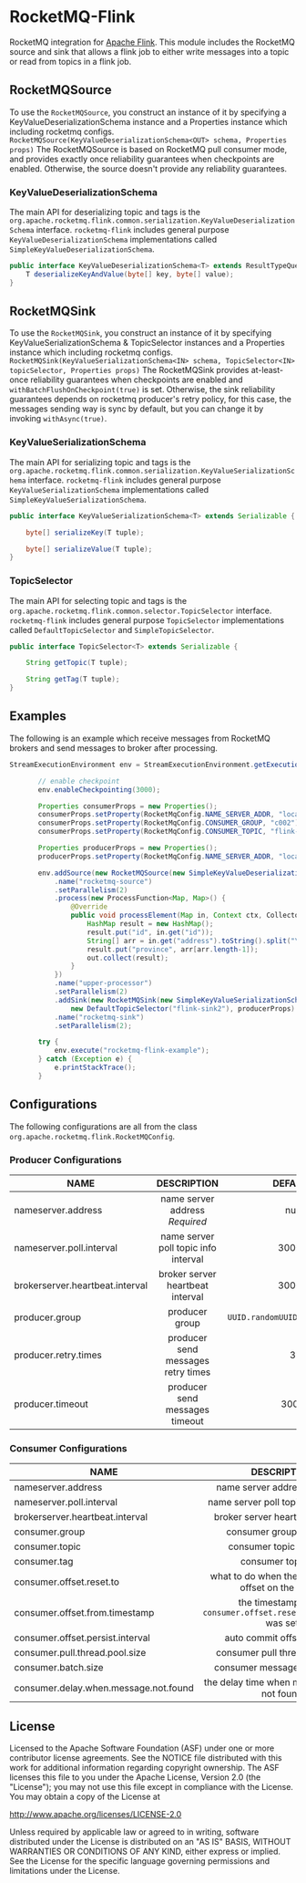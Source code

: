 # RocketMQ-Flink

RocketMQ integration for [Apache Flink](https://flink.apache.org/). This module includes the RocketMQ source and sink that allows a flink job to either write messages into a topic or read from topics in a flink job.


## RocketMQSource
To use the `RocketMQSource`,  you construct an instance of it by specifying a KeyValueDeserializationSchema instance and a Properties instance which including rocketmq configs.
`RocketMQSource(KeyValueDeserializationSchema<OUT> schema, Properties props)`
The RocketMQSource is based on RocketMQ pull consumer mode, and provides exactly once reliability guarantees when checkpoints are enabled.
Otherwise, the source doesn't provide any reliability guarantees.

### KeyValueDeserializationSchema
The main API for deserializing topic and tags is the `org.apache.rocketmq.flink.common.serialization.KeyValueDeserializationSchema` interface.
`rocketmq-flink` includes general purpose `KeyValueDeserializationSchema` implementations called `SimpleKeyValueDeserializationSchema`.

```java
public interface KeyValueDeserializationSchema<T> extends ResultTypeQueryable<T>, Serializable {
    T deserializeKeyAndValue(byte[] key, byte[] value);
}
```

## RocketMQSink
To use the `RocketMQSink`,  you construct an instance of it by specifying KeyValueSerializationSchema & TopicSelector instances and a Properties instance which including rocketmq configs.
`RocketMQSink(KeyValueSerializationSchema<IN> schema, TopicSelector<IN> topicSelector, Properties props)`
The RocketMQSink provides at-least-once reliability guarantees when checkpoints are enabled and `withBatchFlushOnCheckpoint(true)` is set.
Otherwise, the sink reliability guarantees depends on rocketmq producer's retry policy, for this case, the messages sending way is sync by default,
but you can change it by invoking `withAsync(true)`. 

### KeyValueSerializationSchema
The main API for serializing topic and tags is the `org.apache.rocketmq.flink.common.serialization.KeyValueSerializationSchema` interface.
`rocketmq-flink` includes general purpose `KeyValueSerializationSchema` implementations called `SimpleKeyValueSerializationSchema`.

```java
public interface KeyValueSerializationSchema<T> extends Serializable {

    byte[] serializeKey(T tuple);

    byte[] serializeValue(T tuple);
}
```

### TopicSelector
The main API for selecting topic and tags is the `org.apache.rocketmq.flink.common.selector.TopicSelector` interface.
`rocketmq-flink` includes general purpose `TopicSelector` implementations called `DefaultTopicSelector` and `SimpleTopicSelector`.

```java
public interface TopicSelector<T> extends Serializable {

    String getTopic(T tuple);

    String getTag(T tuple);
}
```

## Examples
The following is an example which receive messages from RocketMQ brokers and send messages to broker after processing.

 ```java
StreamExecutionEnvironment env = StreamExecutionEnvironment.getExecutionEnvironment();

        // enable checkpoint
        env.enableCheckpointing(3000);

        Properties consumerProps = new Properties();
        consumerProps.setProperty(RocketMqConfig.NAME_SERVER_ADDR, "localhost:9876");
        consumerProps.setProperty(RocketMqConfig.CONSUMER_GROUP, "c002");
        consumerProps.setProperty(RocketMqConfig.CONSUMER_TOPIC, "flink-source2");

        Properties producerProps = new Properties();
        producerProps.setProperty(RocketMqConfig.NAME_SERVER_ADDR, "localhost:9876");

        env.addSource(new RocketMQSource(new SimpleKeyValueDeserializationSchema("id", "address"), consumerProps))
            .name("rocketmq-source")
            .setParallelism(2)
            .process(new ProcessFunction<Map, Map>() {
                @Override
                public void processElement(Map in, Context ctx, Collector<Map> out) throws Exception {
                    HashMap result = new HashMap();
                    result.put("id", in.get("id"));
                    String[] arr = in.get("address").toString().split("\\s+");
                    result.put("province", arr[arr.length-1]);
                    out.collect(result);
                }
            })
            .name("upper-processor")
            .setParallelism(2)
            .addSink(new RocketMQSink(new SimpleKeyValueSerializationSchema("id", "province"),
                new DefaultTopicSelector("flink-sink2"), producerProps).withBatchFlushOnCheckpoint(true))
            .name("rocketmq-sink")
            .setParallelism(2);

        try {
            env.execute("rocketmq-flink-example");
        } catch (Exception e) {
            e.printStackTrace();
        }
 ```

## Configurations
The following configurations are all from the class `org.apache.rocketmq.flink.RocketMQConfig`.

### Producer Configurations
| NAME        | DESCRIPTION           | DEFAULT  |
| ------------- |:-------------:|:------:|
| nameserver.address      | name server address *Required* | null |
| nameserver.poll.interval      | name server poll topic info interval     |   30000 |
| brokerserver.heartbeat.interval | broker server heartbeat interval      |    30000 |
| producer.group | producer group      |    `UUID.randomUUID().toString()` |
| producer.retry.times | producer send messages retry times      |    3 |
| producer.timeout | producer send messages timeout      |    3000 |


### Consumer Configurations
| NAME        | DESCRIPTION           | DEFAULT  |
| ------------- |:-------------:|:------:|
| nameserver.address      | name server address *Required* | null |
| nameserver.poll.interval      | name server poll topic info interval     |   30000 |
| brokerserver.heartbeat.interval | broker server heartbeat interval      |    30000 |
| consumer.group | consumer group *Required*     |    null |
| consumer.topic | consumer topic *Required*       |    null |
| consumer.tag | consumer topic tag      |    * |
| consumer.offset.reset.to | what to do when there is no initial offset on the server      |   latest/earliest/timestamp |
| consumer.offset.from.timestamp | the timestamp when `consumer.offset.reset.to=timestamp` was set   |   `System.currentTimeMillis()` |
| consumer.offset.persist.interval | auto commit offset interval      |    5000 |
| consumer.pull.thread.pool.size | consumer pull thread pool size      |    20 |
| consumer.batch.size | consumer messages batch size      |    32 |
| consumer.delay.when.message.not.found | the delay time when messages were not found      |    10 |


## License

Licensed to the Apache Software Foundation (ASF) under one
or more contributor license agreements.  See the NOTICE file
distributed with this work for additional information
regarding copyright ownership.  The ASF licenses this file
to you under the Apache License, Version 2.0 (the
"License"); you may not use this file except in compliance
with the License.  You may obtain a copy of the License at

  http://www.apache.org/licenses/LICENSE-2.0

Unless required by applicable law or agreed to in writing,
software distributed under the License is distributed on an
"AS IS" BASIS, WITHOUT WARRANTIES OR CONDITIONS OF ANY
KIND, either express or implied.  See the License for the
specific language governing permissions and limitations
under the License.
